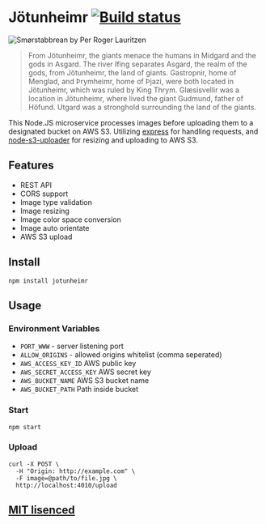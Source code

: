 Jötunheimr [![Build status](https://img.shields.io/wercker/ci/552f80a659f9ea486f002130.svg "Build status")](https://app.wercker.com/project/bykey/b8d659a121c19fa628f5e982b3daea04)
==========

![Smørstabbrean by Per Roger Lauritzen](https://raw.githubusercontent.com/Turistforeningen/Jotunheimr/master/images/jotunheimen.png)

> From Jötunheimr, the giants menace the humans in Midgard and the gods in
> Asgard. The river Ifing separates Asgard, the realm of the gods, from
> Jötunheimr, the land of giants. Gastropnir, home of Menglad, and Þrymheimr,
> home of Þjazi, were both located in Jötunheimr, which was ruled by King Thrym.
> Glæsisvellir was a location in Jötunheimr, where lived the giant Gudmund,
> father of Höfund. Utgard was a stronghold surrounding the land of the
> giants.

This Node.JS microservice processes images before uploading them to a designated
bucket on AWS S3. Utilizing [express](https://github.com/strongloop/express) for
handling requests, and
[node-s3-uploader](https://github.com/Turistforeningen/node-s3-uploader) for
resizing and uploading to AWS S3.

## Features

* REST API
* CORS support
* Image type validation
* Image resizing
* Image color space conversion
* Image auto orientate
* AWS S3 upload

## Install

```
npm install jotunheimr
```

## Usage

### Environment Variables

* `PORT_WWW` - server listening port
* `ALLOW_ORIGINS` - allowed origins whitelist (comma seperated)
* `AWS_ACCESS_KEY_ID` AWS public key
* `AWS_SECRET_ACCESS_KEY` AWS secret key
* `AWS_BUCKET_NAME` AWS S3 bucket name
* `AWS_BUCKET_PATH` Path inside bucket

### Start

```
npm start
```

### Upload

```
curl -X POST \
  -H "Origin: http://example.com" \
  -F image=@path/to/file.jpg \
  http://localhost:4010/upload
```

## [MIT lisenced](https://github.com/Turistforeningen/Jotunheimr/blob/master/LICENSE)



